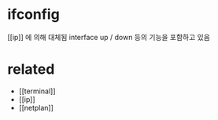 # ifconfig
[[ip]] 에 의해 대체됨
interface up / down 등의 기능을 포함하고 있음

# related
- [[terminal]]
- [[ip]]
- [[netplan]]
